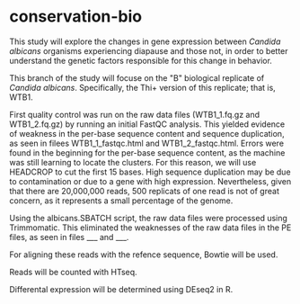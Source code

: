 # conservation-bio

This study will explore the changes in gene expression between _Candida albicans_ organisms experiencing diapause and those not, in order to better understand the genetic factors responsible for this change in behavior.

This branch of the study will focuse on the "B" biological replicate of _Candida albicans_. Specifically, the Thi+ version of this replicate; that is, WTB1.  

First quality control was run on the raw data files (WTB1_1.fq.gz and WTB1_2.fq.gz) by running an initial FastQC analysis. This yielded evidence of weakness in the per-base sequence content and sequence duplication, as seen in filees WTB1_1_fastqc.html and WTB1_2_fastqc.html. Errors were found in the beginning for the per-base sequence content, as the machine was still learning to locate the clusters. For this reason, we will use HEADCROP to cut the first 15 bases. High sequence duplication may be due to contamination or due to a gene with high expression. Nevertheless, given that there are 20,000,000 reads, 500 replicats of one read is not of great concern, as it represents a small percentage of the genome.

Using the albicans.SBATCH script, the raw data files were processed using Trimmomatic. This eliminated the weaknesses of the raw data files in the PE files, as seen in files ___ and ___.

For aligning these reads with the refence sequence, Bowtie will be used.

Reads will be counted with HTseq.

Differental expression will be determined using DEseq2 in R. 
